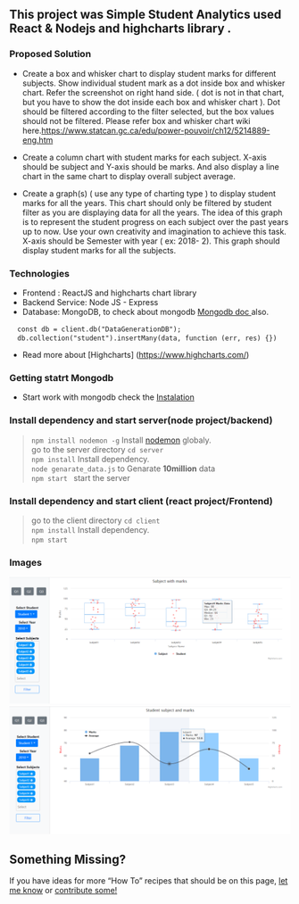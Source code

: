 ## This project was  Simple Student Analytics used React & Nodejs and highcharts library .


### Proposed Solution
- Create a box and whisker chart to display
student marks for different subjects. Show
individual student mark as a dot inside box and
whisker chart. Refer the screenshot on right
hand side. ( dot is not in that chart, but you have
to show the dot inside each box and whisker
chart ). Dot should be filtered according to the filter selected, but the box values
should not be filtered. Please refer box and whisker chart wiki
here.https://www.statcan.gc.ca/edu/power-pouvoir/ch12/5214889-eng.htm

- Create a column chart with student marks for each subject. X-axis should
be subject and Y-axis should be marks. And also display a line chart in
the same chart to display overall subject average. 
- Create a graph(s) ( use any type of charting type ) to display student marks for all
the years. This chart should only be filtered by student filter as you are displaying
data for all the years. The idea of this graph is to represent the student progress
on each subject over the past years up to now. Use your own creativity and
imagination to achieve this task. X-axis should be Semester with year ( ex: 2018-
2). This graph should display student marks for all the subjects.


### Technologies​
- Frontend : ReactJS and highcharts chart library
- Backend Service: Node JS - Express
- Database: MongoDB, to check about mongodb [Mongodb doc ](https://docs.mongodb.com/manual/) also.
```
  const db = client.db("DataGenerationDB");
  db.collection("student").insertMany(data, function (err, res) {})
```
- Read more about [Highcharts] (https://www.highcharts.com/)
### Getting statrt Mongodb

- Start work with mongodb check the [Instalation](https://docs.mongodb.com/manual/installation/)

### Install dependency and start server(node project/backend)
> `npm install nodemon -g`  Install [nodemon](https://www.npmjs.com/package/nodemon) globaly.<br>
> go to the server directory `cd server`<br>
> `npm install` Install dependency.<br>
> `node genarate_data.js` to Genarate <b>10million</b> data <br>
> `npm start ` start the server


### Install dependency and start client (react project/Frontend)
>  go to the client directory `cd client`<br>
> `npm install` Install dependency.<br>
> `npm start `
### Images
![alt text](https://github.com/sivatharan/Student-Management-Using-React-and-NodeJs/blob/master/images/q1.PNG)
![alt text](https://github.com/sivatharan/Student-Management-Using-React-and-NodeJs/blob/master/images/q2.PNG)
## Something Missing?

If you have ideas for more “How To” recipes that should be on this page, [let me know](https://github.com/sivatharan/Student-Management-Using-React-and-NodeJs/issues) or [contribute some!](https://github.com/sivatharan/Student-Management-Using-React-and-NodeJs/blob/master/README.md)